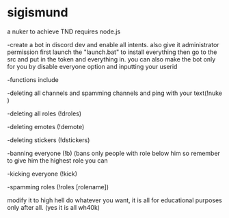 # sigismund
a nuker to achieve TND
requires node.js





-create a bot in discord dev and enable all intents. also give it administrator permission 
first launch the "launch.bat" to install everything
then go to the src and put in the token and everything in. you can also make the bot only for you by disable everyone option and inputting your userid





-functions include


-deleting all channels and spamming channels and ping with your text(!nuke <amount> <channelname> <text>)


-deleting all roles (!droles)


-deleting emotes (!demote)


-deleting stickers (!dstickers)


-banning everyone (!b) (bans only people with role below him so remember to give him the highest role you can


-kicking everyone (!kick)


-spamming roles (!roles <amount> [rolename])






modify it to high hell do whatever you want, it is all for educational purposes only after all. 
(yes it is all wh40k)

